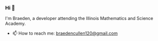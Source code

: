 ### Hi 👋

I'm Braeden, a developer attending the Illinois Mathematics and Science Academy.

- 📫 How to reach me: braedencullen120@gmail.com     

<!--
**BraedenCu/BraedenCu** is a ✨ _special_ ✨ repository because its `README.md` (this file) appears on your GitHub profile.

Here are some ideas to get you started:

- 🔭 I’m currently working on ...
- 🌱 I’m currently learning ...
- 👯 I’m looking to collaborate on ...
- 🤔 I’m looking for help with ...
- 💬 Ask me about ...
- 📫 How to reach me: braedencullen120@gmail.com     
- 😄 Pronouns: ...
- ⚡ Fun fact: ...
-->
